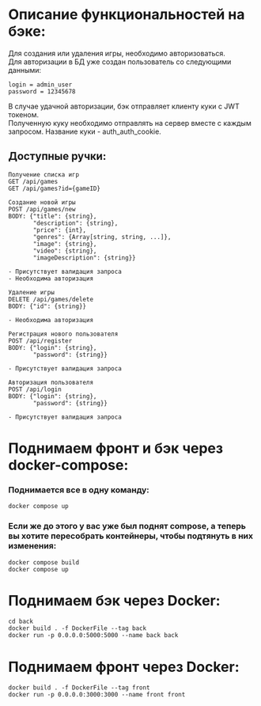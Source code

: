 # Описание функциональностей на бэке:

Для создания или удаления игры, необходимо авторизоваться.  
Для авторизации в БД уже создан пользователь со следующими данными:

```
login = admin_user
password = 12345678
```

В случае удачной авторизации, бэк отправляет клиенту куки с JWT токеном.  
Полученную куку необходимо отправлять на сервер вместе с каждым запросом.
Название куки - auth_auth_cookie.

## Доступные ручки:

```
Получение списка игр
GET /api/games
GET /api/games?id={gameID}
```

```
Создание новой игры
POST /api/games/new
BODY: {"title": {string},
       "description": {string},
       "price": {int},
       "genres": {Array[string, string, ...]},
       "image": {string},
       "video": {string},
       "imageDescription": {string}}

- Присутствует валидация запроса
- Необходима авторизация
```

```
Удаление игры
DELETE /api/games/delete
BODY: {"id": {string}}

- Необходима авторизация
```

```
Регистрация нового пользователя
POST /api/register
BODY: {"login": {string},
       "password": {string}}

- Присутствует валидация запроса
```

```
Авторизация пользователя
POST /api/login
BODY: {"login": {string},
       "password": {string}}

- Присутствует валидация запроса
```

# Поднимаем фронт и бэк через docker-compose:

### Поднимается все в одну команду:

```
docker compose up
```

### Если же до этого у вас уже был поднят compose, а теперь вы хотите пересобрать контейнеры, чтобы подтянуть в них изменения:

```
docker compose build
docker compose up
```

# Поднимаем бэк через Docker:

```
cd back
docker build . -f DockerFile --tag back
docker run -p 0.0.0.0:5000:5000 --name back back
```

# Поднимаем фронт через Docker:

```
docker build . -f DockerFile --tag front
docker run -p 0.0.0.0:3000:3000 --name front front
```
